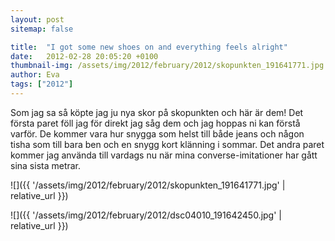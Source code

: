 ```yaml
---
layout: post
sitemap: false

title:  "I got some new shoes on and everything feels alright"
date:   2012-02-28 20:05:20 +0100
thumbnail-img: /assets/img/2012/february/2012/skopunkten_191641771.jpg
author: Eva
tags: ["2012"]
---
```


Som jag sa så köpte jag ju nya skor på skopunkten och här är dem! Det första paret föll jag för direkt jag såg dem och jag hoppas ni kan förstå varför. De kommer vara hur snygga som helst till både jeans och någon tisha som till bara ben och en snygg kort klänning i sommar. Det andra paret kommer jag använda till vardags nu när mina converse-imitationer har gått sina sista metrar.

![]({{ '/assets/img/2012/february/2012/skopunkten_191641771.jpg'  | relative_url }})

![]({{ '/assets/img/2012/february/2012/dsc04010_191642450.jpg'  | relative_url }})

